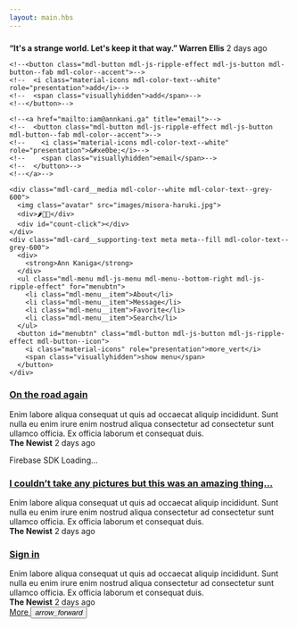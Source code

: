 ```yaml
---
layout: main.hbs
---
```

<div class="gang500ml mdl-grid">
  <div class="mdl-card quote-pic mdl-cell mdl-cell--12-col mdl-cell--8-col-desktop">
    <div class="mdl-card__media mdl-color-text--grey-50">
      <h3><a href="entry.html"></a></h3>
    </div>
    <div class="mdl-card__supporting-text meta mdl-color-text--grey-600">
      <div class="minilogo"></div>
      <div>
        <strong>“It's a strange world. Let's keep it that way.” Warren Ellis</strong>
        <!--<strong>“People are strange when you're a stranger.”</strong>-->
        <span>2 days ago</span>
      </div>
    </div>
  </div>
  <div class="mdl-card something-else mdl-cell mdl-cell--12-col mdl-cell--4-col-desktop">
    
    <!--<button class="mdl-button mdl-js-ripple-effect mdl-js-button mdl-button--fab mdl-color--accent">-->
    <!--  <i class="material-icons mdl-color-text--white" role="presentation">add</i>-->
    <!--  <span class="visuallyhidden">add</span>-->
    <!--</button>-->
    
    <!--<a href="mailto:iam@annkani.ga" title="email">-->
    <!--  <button class="mdl-button mdl-js-ripple-effect mdl-js-button mdl-button--fab mdl-color--accent">-->
    <!--    <i class="material-icons mdl-color-text--white" role="presentation">&#xe0be;</i>-->
    <!--    <span class="visuallyhidden">email</span>-->
    <!--  </button>-->
    <!--</a>-->
    
    <div class="mdl-card__media mdl-color--white mdl-color-text--grey-600">
      <img class="avatar" src="images/misora-haruki.jpg">
      <div>🌶️🍓🍒</div>
      <div id="count-click"></div>
    </div>
    <div class="mdl-card__supporting-text meta meta--fill mdl-color-text--grey-600">
      <div>
        <strong>Ann Kaniga</strong>
      </div>
      <ul class="mdl-menu mdl-js-menu mdl-menu--bottom-right mdl-js-ripple-effect" for="menubtn">
        <li class="mdl-menu__item">About</li>
        <li class="mdl-menu__item">Message</li>
        <li class="mdl-menu__item">Favorite</li>
        <li class="mdl-menu__item">Search</li>
      </ul>
      <button id="menubtn" class="mdl-button mdl-js-button mdl-js-ripple-effect mdl-button--icon">
        <i class="material-icons" role="presentation">more_vert</i>
        <span class="visuallyhidden">show menu</span>
      </button>
    </div>
  </div>
  <div class="mdl-card on-the-road-again mdl-cell mdl-cell--12-col">
    <div class="mdl-card__media mdl-color-text--grey-50">
      <h3><a href="entry.html">On the road again</a></h3>
    </div>
    <div class="mdl-color-text--grey-600 mdl-card__supporting-text">
      Enim labore aliqua consequat ut quis ad occaecat aliquip incididunt. Sunt nulla eu enim irure enim nostrud aliqua consectetur ad consectetur sunt ullamco officia. Ex officia laborum et consequat duis.
    </div>
    <div class="mdl-card__supporting-text meta mdl-color-text--grey-600">
      <div class="minilogo"></div>
      <div>
        <strong>The Newist</strong>
        <span>2 days ago</span>
        <p id="load">Firebase SDK Loading&hellip;</p>
      </div>
    </div>
  </div>
  <div class="mdl-card amazing mdl-cell mdl-cell--12-col">
    <div class="mdl-card__title mdl-color-text--grey-50">
      <h3 class="quote"><a href="entry.html">I couldn’t take any pictures but this was an amazing thing…</a></h3>
    </div>
    <div class="mdl-card__supporting-text mdl-color-text--grey-600">
      Enim labore aliqua consequat ut quis ad occaecat aliquip incididunt. Sunt nulla eu enim irure enim nostrud aliqua consectetur ad consectetur sunt ullamco officia. Ex officia laborum et consequat duis.
    </div>
    <div class="mdl-card__supporting-text meta mdl-color-text--grey-600">
      <div class="minilogo"></div>
      <div>
        <strong>The Newist</strong>
        <span>2 days ago</span>
      </div>
    </div>
  </div>
  
  
  
  <div id="sign-in-card" class="mdl-card mdl-cell mdl-cell--12-col">
    <div class="mdl-card__media mdl-color-text--grey-50">
      <h3><a href="entry.html">Sign in</a></h3>
    </div>
    <div class="mdl-card__supporting-text mdl-color-text--grey-600">
      Enim labore aliqua consequat ut quis ad occaecat aliquip incididunt. Sunt nulla eu enim irure enim nostrud aliqua consectetur ad consectetur sunt ullamco officia. Ex officia laborum et consequat duis.
    </div>
    <div class="mdl-card__supporting-text meta mdl-color-text--grey-600">
      <div class="minilogo"></div>
      <div>
        <strong>The Newist</strong>
        <span>2 days ago</span>
      </div>
    </div>
  </div>
  
  
  
  
  <nav class="demo-nav mdl-cell mdl-cell--12-col">
    <div class="section-spacer"></div>
    <a href="entry.html" class="demo-nav__button" title="show more">
      More
      <button class="mdl-button mdl-js-button mdl-js-ripple-effect mdl-button--icon">
        <i class="material-icons" role="presentation">arrow_forward</i>
      </button>
    </a>
  </nav>
</div>